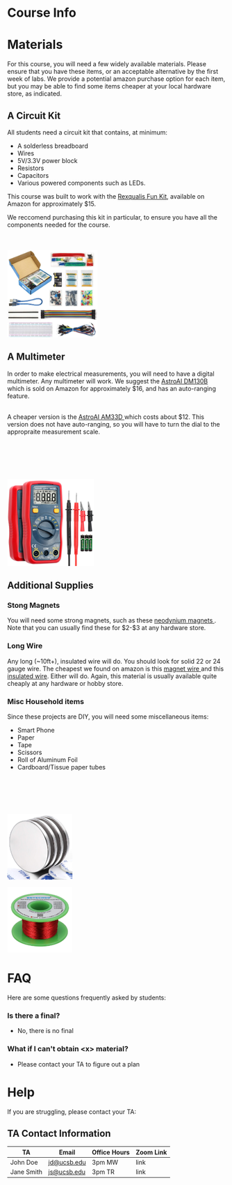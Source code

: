  # Course Info



<div class="w3-row w3-padding-64" >
<div class="w3-twothird w3-container">

# Materials

<p>
For this course, you will need a few widely available materials. Please ensure that you have these items, 
or an acceptable alternative by the first week of labs. We provide a potential amazon purchase option for each
item, but you may be able to find some items cheaper at your local hardware store, as indicated.
</p>

</div>

<div class="w3-twothird w3-container">
</div>

<div class="w3-twothird w3-container">
<h2> A Circuit Kit</h2>
<p>All students need a circuit kit that contains, at minimum:
<ul>
<li>A solderless breadboard</li>
<li>Wires</li>
<li>5V/3.3V power block</li>
<li>Resistors</li>
<li>Capacitors</li>
<li>Various powered components such as LEDs.</li>
</ul>

This course was built to work with the 
<a href='https://www.amazon.com/REXQualis-Electronics-tie-Points-Breadboard-Potentiometer/dp/B073ZC68QG'>Rexqualis Fun Kit</a>, 
available on Amazon for approximately $15. 



We reccomend purchasing this kit in particular, to ensure you have all the 
components needed for the course. 
</p>

</div>


<div class="w3-third w3-container" style='margin-top:50px'>
<p class="w3-border w3-padding-large w3-padding-32 w3-center"><img src='imgs/Funkit.jpg'  height='200px'></p>
</div>

<div class="w3-twothird w3-container">
<h2> A Multimeter</h2>
<p> In order to make electrical measurements, you will need to have a digital multimeter. Any multimeter will work. 
We suggest the 
<a href='https://www.amazon.com/dp/B0842HTN8C/?coliid=I171D8G05V6R0U&colid=130URV13JNMZS&psc=1&ref_=lv_ov_lig_dp_it'>AstroAI DM130B</a>
which is sold on Amazon for approximately $16, and has an auto-ranging feature. </p>
<span height='30px'></span>
<p>
<br>
A cheaper version is the 
<a href ='https://www.amazon.com/AstroAI-Digital-Multimeter-Voltage-Tester/dp/B01ISAMUA6/ref=sr_1_4?dchild=1&keywords=astroai+multimeter&qid=1607467241&s=industrial&sr=1-4'>
AstroAI AM33D
</a> which costs about $12. This version does not have auto-ranging, so you will have to turn the dial to the appropraite measurement scale.
</p>
</div>


<div class="w3-third w3-container" style='margin-top:100px'>
<p class="w3-border w3-padding-large w3-padding-32 w3-center">
    <img src='imgs/astroai.jpg' height='200px'></p>
</div>


<div class="w3-twothird w3-container">
<h2>Additional Supplies</h2>
<h3> Stong Magnets</h3>
<p> You will need some strong magnets, such as these 
<a href='https://www.amazon.com/dp/B08GS9SLRD/?coliid=IR3D3WNVOB4WZ&colid=130URV13JNMZS&psc=1&ref_=lv_ov_lig_dp_it'>
neodynium magnets
</a>. Note that you can usually find these for $2-$3 at any hardware store.
</p>


<h3>Long Wire</h3>
<p> Any long (~10ft+), insulated wire will do. You should look for solid 22 or 24 gauge wire. The cheapest we found on amazon is this 
<a href='https://www.amazon.com/dp/B07DYHHMYH/ref=cm_sw_r_tw_dp_x_Tto3FbD4K7AJB'>
magnet wire
</a> and this 
<a href='https://www.amazon.com/dp/B07DYHHMYH/ref=cm_sw_r_tw_dp_x_-Ho3FbTACA38T'>insulated wire</a>. Either will do. Again, this material is usually available quite cheaply at any hardware or hobby store.
</p>

<h3>Misc Household items</h3>
<p> Since these projects are DIY, you will need some miscellaneous items:
<ul>
    <li>Smart Phone</li>
    <li>Paper</li>
    <li>Tape</li>
    <li>Scissors</li>
    <li>Roll of Aluminum Foil</li>
    <li>Cardboard/Tissue paper tubes</li>
</ul>
</p>

</div>


<div class="w3-third w3-container" style='margin-top:100px'>
    <p class="w3-border w3-padding-large w3-padding-32 w3-center">
    <img src='imgs/neomagnet.jpg' height='150px'></p>
    <p class="w3-border w3-padding-large w3-padding-32 w3-center">
    <img src='imgs/MW1.jpg' height='150px'></p>
</div>


</div>

<div class="w3-row w3-padding-64" >

# FAQ

Here are some questions frequently asked by students:

### Is there a final?
- No, there is no final

### What if I can't obtain \<x> material?
- Please contact your TA to figure out a plan

</div>

<div class="w3-row w3-padding-64" >

# Help

If you are struggling, please contact your TA:

## TA Contact Information

|TA| Email | Office Hours | Zoom Link|
|---|---|---|---|
| John Doe| jd@ucsb.edu| 3pm MW| link|
| Jane Smith| js@ucsb.edu| 3pm TR| link|
</div>